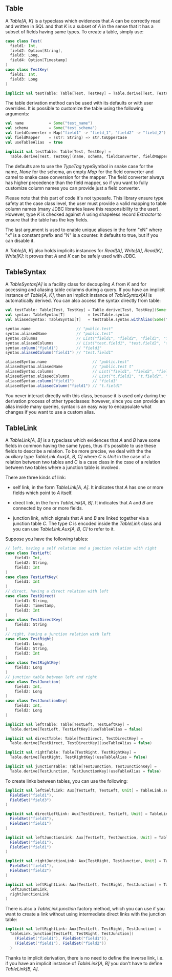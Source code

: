 ## Table

A *Table[A, K]* is a typeclass which evidences that *A* can be correctly read and written in SQL and that *K* is a 
subset of *A* in the sense that it has a subset of fields having same types. To create a table, simply use:

```scala
case class Test(
  field1: Int,
  field2: Option[String],
  field3: Long,
  field4: Option[Timestamp]
)
case class TestKey(
  field1: Int,
  field3: Long
)

implicit val testTable: Table[Test, TestKey] = Table.derive[Test, TestKey]()
```

The table derivation method can be used with its defaults or with user overrides. It is possible to customize the table
using the following arguments:

```scala
val name           = Some("test_name")
val schema         = Some("test_schema")
val fieldConverter = Map("field1" -> "field_1", "field2" -> "field_2")
val fieldMapper    = (str: String) => str.toUpperCase
val useTableAlias  = true

implicit val testTable: Table[Test, TestKey] = 
  Table.derive[Test, TestKey](name, schema, fieldConverter, fieldMapper, useTableAlias)
```

The defaults are to use the *TypeTag* typeSymbol in snake case for the name, *None* for the schema, an empty *Map* for 
the field converter and camel to snake case conversion for the mapper. The field converter always has higher precedence
than the field mapper, so if you want to fully customize column names you can provide just a field converter.

Please note that this part of code it's not typesafe. This library ensure type safety at the case class level, the user
must provide a valid mapping to table column names (many JDBC libraries leave this responsibility to the user). However,
type *K* is checked against *A* using shapeless record *Extractor* to ensure that the table has the key fields.

The last argument is used to enable unique aliases in the form "xN" where "x" is a constant prefix and "N" is a
counter. It defaults to true, but if you can disable it.

A *Table[A, K]* also holds implicits instances for *Read[A]*, *Write[A]*, *Read[K]*, *Write[K]*: it proves that *A* 
and *K* can be safely used with JDBC.

## TableSyntax

A *TableSyntax[A]* is a facility class for decoupling *A* from *K* and for accessing and aliasing table columns during 
a query. If you have an implicit instance of *Table[A, K]*, then an implicit instance of *TableSyntax[A]* is 
automatically derived. You can also access the syntax directly from table: 

```scala
val testTable: Table[Test, TestKey] = Table.derive[Test, TestKey](Some("test"), Some("public"), useTableAlias = false)
val syntax: TableSyntax[T]          = testTable.syntax
val aliasedSyntax: TableSyntax[T]   = testTable.syntax.withAlias(Some("t"))

syntax.name                    // "public.test"
syntax.aliasedName             // "public.test"
syntax.columns                 // List("field1", "field2", "field3", "field4")
syntax.aliasedColumns          // List("test.field1", "test.field2", "test.field3", "test.field4")
syntax.column("field1")        // "field1"
syntax.aliasedColumn("field1") // "test.field1"

aliasedSyntax.name                    // "public.test"
aliasedSyntax.aliasedName             // "public.test t"
aliasedSyntax.columns                 // List("field1", "field2", "field3", "field4")
aliasedSyntax.aliasedColumns          // List("t.field1", "t.field2", "t.field3", "t.field4")
aliasedSyntax.column("field1")        // "field1"
aliasedSyntax.aliasedColumn("field1") // "t.field1"
```

You never interact directly with this class, because it is used only during the derivation process of other typeclasses:
however, since you can provide an alias inside many queries, syntax is an easy way to encapsulate what changes if you
want to use a custom alias.

## TableLink

A *TableLink[A, B]* is a typeclass which evidences that *A* and *B* have some fields in common having the same types,
thus it's possible to use these fields to describe a relation. To be more precise, we deal with the the auxiliary
type *TableLink.Aux[A, B, C]* where *C* is *Unit* in the case of a relation between two tables and *C* is a case
class in the case of a relation between two tables where a junction table is involved. 

There are three kinds of link:

- self link, in the form *TableLink[A, A]*. It indicates that *A* has one or more fields which point to *A* itself. 

- direct link, in the form *TableLink[A, B]*. It indicates that *A* and *B* are connected by one or more fields.

- junction link, which signals that *A* and *B* are linked together via a junction table *C*. The type *C* is encoded 
inside the *TableLink* class and you can use *TableLink.Aux[A, B, C]* to refer to it.

Suppose you have the following tables:

```scala
// left, having a self relation and a junction relation with right
case class TestLeft(
    field1: Int,
    field2: String,
    field3: Int
)
case class TestLeftKey(
    field1: Int
)
// direct, having a direct relation with left
case class TestDirect(
    field1: String,
    field2: Timestamp,
    field3: Int
)
case class TestDirectKey(
    field1: String
)
// right, having a junction relation with left
case class TestRight(
    field1: Long,
    field2: String,
    field3: Int
)
case class TestRightKey(
    field1: Long
)
// junction table between left and right
case class TestJunction(
    field1: Int,
    field2: Long
)
case class TestJunctionKey(
    field1: Int,
    field2: Long
)

implicit val leftTable: Table[TestLeft, TestLeftKey] =
  Table.derive[TestLeft, TestLeftKey](useTableAlias = false)

implicit val directTable: Table[TestDirect, TestDirectKey] =
  Table.derive[TestDirect, TestDirectKey](useTableAlias = false)

implicit val rightTable: Table[TestRight, TestRightKey] =
  Table.derive[TestRight, TestRightKey](useTableAlias = false)

implicit val junctionTable: Table[TestJunction, TestJunctionKey] =
  Table.derive[TestJunction, TestJunctionKey](useTableAlias = false)
```

To create links between tables, you can use the following:

```scala
implicit val leftSelfLink: Aux[TestLeft, TestLeft, Unit] = TableLink.self[TestLeft](
  FieldSet("field1"),
  FieldSet("field3")
)

implicit val directLeftLink: Aux[TestDirect, TestLeft, Unit] = TableLink.direct[TestDirect, TestLeft](
  FieldSet("field3"),
  FieldSet("field1")
)

implicit val leftJunctionLink: Aux[TestLeft, TestJunction, Unit] = TableLink.direct[TestLeft, TestJunction](
  FieldSet("field1"),
  FieldSet("field1")
)

implicit val rightJunctionLink: Aux[TestRight, TestJunction, Unit] = TableLink.direct[TestRight, TestJunction](
  FieldSet("field1"),
  FieldSet("field2")
)

implicit val leftRightLink: Aux[TestLeft, TestRight, TestJunction] = TableLink.union(
  leftJunctionLink, 
  rightJunctionLink
)
```

There is also a *TableLink.junction* factory method, which you can use if you want to create a link without using
intermediate direct links with the junction table:

```scala
implicit val leftRightLink: Aux[TestLeft, TestRight, TestJunction] = 
  TableLink.junction[TestLeft, TestRight, TestJunction](
    (FieldSet("field1"), FieldSet("field1")),
    (FieldSet("field1"), FieldSet("field2"))
  )
```

Thanks to implicit derivation, there is no need to define the inverse link, i.e. if you have an implicit instance of
*TableLink[A, B]* you don't have to define *TableLink[B, A]*.

